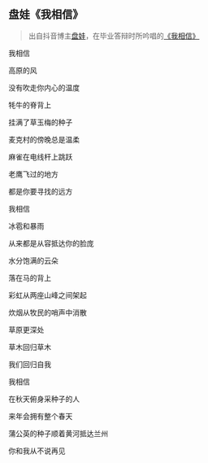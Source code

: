 ## 盘娃《我相信》

> 出自抖音博主[盘娃](https://www.douyin.com/user/MS4wLjABAAAA4FPzJo-XJFgJdxY_A6R01VbdXArjqnoZgEAmK1jS1mQ)，在毕业答辩时所吟唱的[《我相信》](https://www.douyin.com/?modal_id=7114096554276949281)

我相信

高原的风

没有吹走你内心的温度

牦牛的脊背上

挂满了草玉梅的种子

麦克村的傍晚总是温柔

麻雀在电线杆上跳跃

老鹰飞过的地方

都是你要寻找的远方

我相信

冰雹和暴雨

从来都是从容抵达你的脸庞

水分饱满的云朵

落在马的背上

彩虹从两座山峰之间架起

炊烟从牧民的哨声中消散

草原更深处

草木回归草木

我们回归自我

我相信

在秋天俯身采种子的人

来年会拥有整个春天

蒲公英的种子顺着黄河抵达兰州

你和我从不说再见
